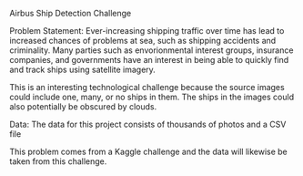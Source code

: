 Airbus Ship Detection Challenge

Problem Statement:
Ever-increasing shipping traffic over time has lead to increased chances of problems at sea, such as shipping accidents and criminality.  Many parties such as envorionmental interest groups, insurance companies, and governments have an interest in being able to quickly find and track ships using satellite imagery.

This is an interesting technological challenge because the source images could include one, many, or no ships in them.  The ships in the images could also potentially be obscured by clouds.

Data:
The data for this project consists of thousands of photos and a CSV file 

This problem comes from a Kaggle challenge and the data will likewise be taken from this challenge.  

